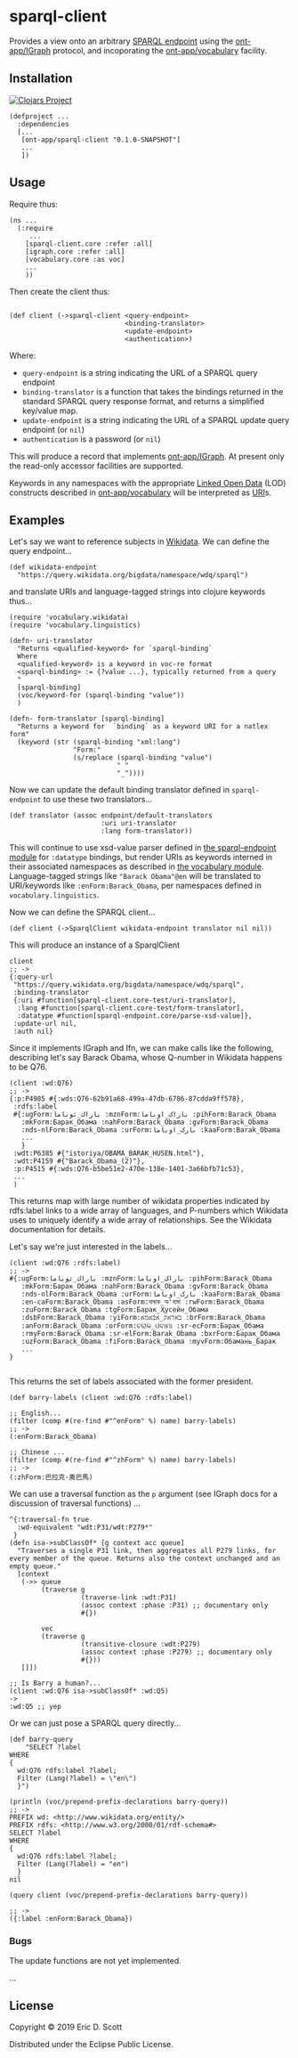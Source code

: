 # sparql-client

Provides a view onto an arbitrary [SPARQL endpoint](https://github.com/ont-app/sparql-endpoint) using the [ont-app/IGraph](https://github.com/ont-app/igraph) protocol, and incoporating the [ont-app/vocabulary](https://github.com/ont-app/vocabulary) facility.

## Installation

[![Clojars Project](https://img.shields.io/clojars/v/ont-app/sparql-client.svg)](https://clojars.org/ont-app/sparql-client)

```
(defproject ...
  :dependencies 
  [...
   [ont-app/sparql-client "0.1.0-SNAPSHOT"]
   ...
   ])
```

## Usage

Require thus:
```
(ns ...
  (:require 
     ...
    [sparql-client.core :refer :all]
    [igraph.core :refer :all]
    [vocabulary.core :as voc]
    ...
    ))
```

Then create the client thus:
```
    
(def client (->sparql-client <query-endpoint> 
                             <binding-translator> 
                             <update-endpoint> 
                             <authentication>)
```

Where:
* `query-endpoint` is a string indicating the URL of a SPARQL query endpoint
* `binding-translator` is a function that takes the bindings returned in the standard SPARQL query response format, and returns a simplified key/value map.
* `update-endpoint` is a string indicating the URL of a SPARQL update query endpoint (or `nil`)
* `authentication` is a password (or `nil`)

This will produce a record that implements [ont-app/IGraph](https://github.com/ont-app/igraph). At present only the read-only accessor facilities are supported.

Keywords in any namespaces with the appropriate [Linked Open Data](https://en.wikipedia.org/wiki/Linked_data) (LOD) constructs described in [ont-app/vocabulary](https://github.com/ont-app/vocabulary) will be interpreted as [URI](https://en.wikipedia.org/wiki/Uniform_Resource_Identifier)s.


## Examples
    
    
Let's say we want to reference subjects in [Wikidata](https://www.wikidata.org/wiki/Wikidata:Main_Page). We can define the query endpoint...

```
(def wikidata-endpoint
  "https://query.wikidata.org/bigdata/namespace/wdq/sparql")
```

and translate URIs and language-tagged strings into clojure keywords thus...
```
(require 'vocabulary.wikidata)
(require 'vocabulary.linguistics)

(defn- uri-translator
  "Returns <qualified-keyword> for `sparql-binding`
  Where
  <qualified-keyword> is a keyword in voc-re format
  <sparql-binding> := {?value ...}, typically returned from a query
  "
  [sparql-binding]
  (voc/keyword-for (sparql-binding "value"))
  )

(defn- form-translator [sparql-binding]
  "Returns a keyword for  `binding` as a keyword URI for a natlex form"
  (keyword (str (sparql-binding "xml:lang")
                "Form:"
                (s/replace (sparql-binding "value")
                           " "
                           "_"))))

```

Now we can update the default binding translator defined in `sparql-endpoint` to use these two translators...

```
(def translator (assoc endpoint/default-translators
                       :uri uri-translator
                       :lang form-translator))
```

    
This will continue to use xsd-value parser defined in [the sparql-endpoint module](https://github.com/ont-app/sparql-endpoint) for `:datatype` bindings, but render URIs as keywords interned in their associated namespaces as described in [the vocabulary module](https://github.com/ont-app/vocabulary). Language-tagged strings like `"Barack Obama"@en` will be translated to URI/keywords like `:enForm:Barack_Obama`, per namespaces defined in `vocabulary.linguistics`.

Now we can define the SPARQL client...

```
(def client (->SparqlClient wikidata-endpoint translator nil nil))
```

This will produce an instance of a SparqlClient

```
client
;; -> 
{:query-url
 "https://query.wikidata.org/bigdata/namespace/wdq/sparql",
 :binding-translator
 {:uri #function[sparql-client.core-test/uri-translator],
  :lang #function[sparql-client.core-test/form-translator],
  :datatype #function[sparql-endpoint.core/parse-xsd-value]},
 :update-url nil,
 :auth nil}

```

Since it implements IGraph and Ifn, we can make calls like the following, describing let's say Barack Obama, whose Q-number in Wikidata happens to be Q76.

```
(client :wd:Q76) 
;; -> 
{:p:P4985 #{:wds:Q76-62b91a68-499a-47db-6786-87cdda9ff578},
 :rdfs:label
 #{:ugForm:باراك_ئوباما :mznForm:باراک_اوباما :pihForm:Barack_Obama
   :mkForm:Барак_Обама :nahForm:Barack_Obama :gvForm:Barack_Obama
   :nds-nlForm:Barack_Obama :urForm:بارک_اوباما :kaaForm:Barak_Obama
   ...
   }
 :wdt:P6385 #{"istoriya/OBAMA_BARAK_HUSEN.html"},
 :wdt:P4159 #{"Barack_Obama_(2)"},
 :p:P4515 #{:wds:Q76-b5be51e2-470e-138e-1401-3a66bfb71c53},
 ...
 )
```
This returns map with large number of wikidata properties indicated by rdfs:label links to a wide array of languages, and P-numbers which Wikidata uses to uniquely identify a wide array of relationships. See the Wikidata documentation for details.

Let's say we're just interested in the labels...

```
(client :wd:Q76 :rdfs:label)
;; ->
#{:ugForm:باراك_ئوباما :mznForm:باراک_اوباما :pihForm:Barack_Obama
   :mkForm:Барак_Обама :nahForm:Barack_Obama :gvForm:Barack_Obama
   :nds-nlForm:Barack_Obama :urForm:بارک_اوباما :kaaForm:Barak_Obama
   :en-caForm:Barack_Obama :asForm:বাৰাক_অ'বামা :rwForm:Barack_Obama
   :zuForm:Barack_Obama :tgForm:Барак_Ҳусейн_Обама
   :dsbForm:Barack_Obama :yiForm:באראק_אבאמא :brForm:Barack_Obama
   :anForm:Barack_Obama :orForm:ବରାକ_ଓବାମା :sr-ecForm:Барак_Обама
   :rmyForm:Barack_Obama :sr-elForm:Barak_Obama :bxrForm:Барак_Обама
   :uzForm:Barack_Obama :fiForm:Barack_Obama :myvForm:Обамань_Барак
   ...
}


```
This returns the set of labels associated with the former president.

```
(def barry-labels (client :wd:Q76 :rdfs:label)

;; English...
(filter (comp #(re-find #"^enForm" %) name) barry-labels)
;; ->
(:enForm:Barack_Obama)

;; Chinese ...
(filter (comp #(re-find #"^zhForm" %) name) barry-labels)
;; ->
(:zhForm:巴拉克·奧巴馬)

```

We can use a traversal function as the `p` argument (see IGraph docs
for a discussion of traversal functions) ...

```
^{:traversal-fn true
  :wd-equivalent "wdt:P31/wdt:P279*"
 }
(defn isa->subClassOf* [g context acc queue]
  "Traverses a single P31 link, then aggregates all P279 links, for every member of the queue. Returns also the context unchanged and an empty queue."
  [context
   (->> queue 
        (traverse g
                  (traverse-link :wdt:P31)
                  (assoc context :phase :P31) ;; documentary only
                  #{})
                         
        vec
        (traverse g
                  (transitive-closure :wdt:P279)
                  (assoc context :phase :P279) ;; documentary only
                  #{}))
   []])

;; Is Barry a human?...
(client :wd:Q76 isa->subClassOf* :wd:Q5)
->
:wd:Q5 ;; yep

```

Or we can just pose a SPARQL query directly...


```
(def barry-query
    "SELECT ?label
WHERE
{
  wd:Q76 rdfs:label ?label; 
  Filter (Lang(?label) = \"en\")
  }")

(println (voc/prepend-prefix-declarations barry-query))
;; ->
PREFIX wd: <http://www.wikidata.org/entity/>
PREFIX rdfs: <http://www.w3.org/2000/01/rdf-schema#>
SELECT ?label
WHERE
{
  wd:Q76 rdfs:label ?label; 
  Filter (Lang(?label) = "en")
  }
nil

(query client (voc/prepend-prefix-declarations barry-query))

;; ->
({:label :enForm:Barack_Obama})

```

### Bugs

The update functions are not yet implemented.

...



## License

Copyright © 2019 Eric D. Scott

Distributed under the Eclipse Public License.
